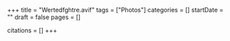 +++
title = "Wertedfghtre.avif"
tags = ["Photos"]
categories = []
startDate = ""
draft = false
pages = []

citations = []
+++
